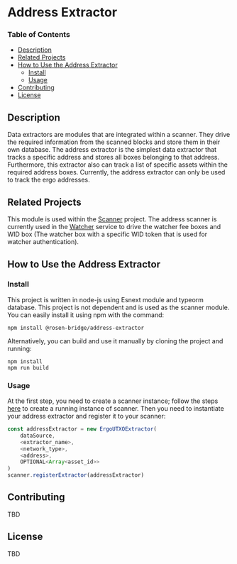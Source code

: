 # Address Extractor


### Table of Contents
- [Description](#description)  
- [Related Projects](#related-projects)
- [How to Use the Address Extractor](#how-to-use-the-address-extractor)
    - [Install](#install)
    - [Usage](#usage)
- [Contributing](#contributing)
- [License](#license)

<a name="headers"/>

## Description
Data extractors are modules that are integrated within a scanner. They drive the required information from the scanned blocks and store them in their own database. The address extractor is the simplest data extractor that tracks a specific address and stores all boxes belonging to that address. Furthermore, this extractor also can track a list of specific assets within the required address boxes. Currently, the address extractor can only be used to track the ergo addresses.


## Related Projects
This module is used within the [Scanner](https://github.com/rosen-bridge/scanner) project. The address scanner is currently used in the [Watcher](https://github.com/rosen-bridge/watcher) service to drive the watcher fee boxes and WID box (The watcher box with a specific WID token that is used for watcher authentication).
 
## How to Use the Address Extractor
### Install
This project is written in node-js using Esnext module and typeorm database. This project is not dependent and is used as the scanner module. You can easily install it using npm with the command:

```shell
npm install @rosen-bridge/address-extractor
```

Alternatively, you can build and use it manually by cloning the project and running:
```shell
npm install
npm run build
```

### Usage
At the first step, you need to create a scanner instance; follow the steps [here](https://github.com/rosen-bridge/scanner) to create a running instance of scanner. Then you need to instantiate your address extractor and register it to your scanner:
```javascript
const addressExtractor = new ErgoUTXOExtractor(
    dataSource, 
    <extractor_name>, 
    <network_type>,
    <address>,
    OPTIONAL<Array<asset_id>>
)
scanner.registerExtractor(addressExtractor)
```

## Contributing
TBD

## License
TBD

